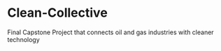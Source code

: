 # Clean-Collective
Final Capstone Project that connects oil and gas industries with cleaner technology
